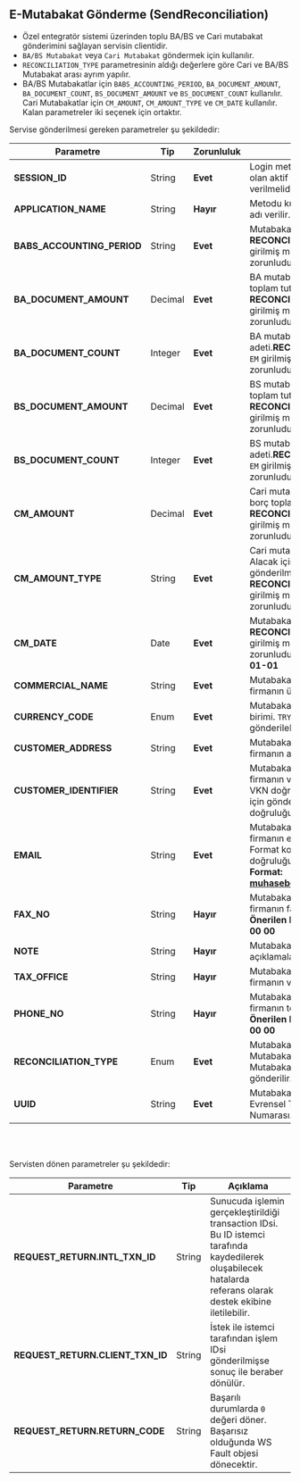 ## E-Mutabakat Gönderme (SendReconciliation)
* Özel entegratör sistemi üzerinden toplu BA/BS ve Cari mutabakat gönderimini sağlayan servisin clientidir.
* `BA/BS Mutabakat` veya `Cari Mutabakat` göndermek için kullanılır. 
* `RECONCILIATION_TYPE` parametresinin aldığı değerlere göre Cari ve BA/BS Mutabakat arası ayrım yapılır.
* BA/BS Mutabakatlar için `BABS_ACCOUNTING_PERIOD`, `BA_DOCUMENT_AMOUNT`, `BA_DOCUMENT_COUNT`, `BS_DOCUMENT_AMOUNT` ve `BS_DOCUMENT_COUNT` kullanılır. Cari Mutabakatlar için `CM_AMOUNT`, `CM_AMOUNT_TYPE` ve `CM_DATE` kullanılır. Kalan parametreler iki seçenek için ortaktır.

Servise gönderilmesi gereken parametreler şu şekildedir:

Parametre | Tip         | Zorunluluk  | Açıklama
--------- | ----------- | ----------- | -----------
**SESSION_ID** | String | **Evet** | Login metodundan alınmış olan aktif **SESSION_ID** değeri verilmelidir.
**APPLICATION_NAME** | String | **Hayır** | Metodu kullanan uygulamanın adı verilir.
**BABS_ACCOUNTING_PERIOD** | String | **Evet** | Mutabakat dönemi. **RECONCILIATION_TYPE** `EM` girilmiş mutabakatlar için zorunludur.**Format: 201806**
**BA_DOCUMENT_AMOUNT** | Decimal | **Evet** | BA mutabakat belgelerinin toplam tutarı. **RECONCILIATION_TYPE** `EM` girilmiş mutabakatlar için zorunludur.
**BA_DOCUMENT_COUNT** | Integer | **Evet** | BA mutabakat belge adeti.**RECONCILIATION_TYPE** `EM` girilmiş mutabakatlar için zorunludur.
**BS_DOCUMENT_AMOUNT** | Decimal | **Evet** | BS mutabakat belgelerinin toplam tutarı. **RECONCILIATION_TYPE** `EM` girilmiş mutabakatlar için zorunludur.
**BS_DOCUMENT_COUNT** | Integer | **Evet** | BS mutabakat belge adeti.**RECONCILIATION_TYPE** `EM` girilmiş mutabakatlar için zorunludur.
**CM_AMOUNT** | Decimal | **Evet** | Cari mutabakat alacak ve borç toplan tutarı. **RECONCILIATION_TYPE** `CM` girilmiş mutabakatlar için zorunludur.
**CM_AMOUNT_TYPE** | String | **Evet** | Cari mutabakat durumu. Alacak için `A` Borç için `B` gönderilmelidir. **RECONCILIATION_TYPE** `CM` girilmiş mutabakatlar için zorunludur.
**CM_DATE** | Date | **Evet** | Mutabakat tarihi. **RECONCILIATION_TYPE** `CM` girilmiş mutabakatlar için zorunludur.**Format: 2019-01-01**
**COMMERCIAL_NAME** | String | **Evet** | Mutabakat gönderilecek firmanın ünvanı. 
**CURRENCY_CODE** | Enum | **Evet** | Mutabakattaki tutarın para birimi. `TRY`, `USD`, `EUR`, `GBP` ve `CAD` gönderilebilir.
**CUSTOMER_ADDRESS** | String | **Evet** | Mutabakat gönderilecek firmanın adresi.
**CUSTOMER_IDENTIFIER** | String | **Evet** | Mutabakat gönderilecek firmanın vergi kimlik nuarası. VKN doğrulaması yapılmadığı için gönderilen verinin doğruluğu kullanıcıya aittir.
**EMAIL** | String | **Evet** | Mutabakat gönderilecek firmanın e-posta adresi. Format kontrolu yapılır ancak doğruluğu kullanıcıya aittir. **Format: muhasebe@firma.com.tr**
**FAX_NO** | String | **Hayır** | Mutabakat gönderilecek firmanın faks numarası. **Önerilen Format: 0(212) 100 00 00**
**NOTE** | String | **Hayır** | Mutabakata eklenecek ek açıklamalar.
**TAX_OFFICE** | String | **Hayır** | Mutabakat gönderilecek firmanın vergi dairesi.
**PHONE_NO** | String | **Hayır** | Mutabakat gönderilecek firmanın telefon numarası. **Önerilen Format: 0(212) 100 00 00**
**RECONCILIATION_TYPE** | Enum | **Evet** | Mutabakatın türü. BA/BS Mutabakatlar için `EM`, Cari Mutabakatlar için `CM` gönderilir.
**UUID** | String | **Evet** | Mutabakata atanacak Evrensel Tekil Tanımlama Numarası.
<br><br>

Servisten dönen parametreler şu şekildedir:

Parametre | Tip        | Açıklama
--------- | ----------- | -----------
**REQUEST_RETURN.INTL_TXN_ID** | String | Sunucuda işlemin gerçekleştirildiği transaction IDsi. Bu ID istemci tarafında kaydedilerek oluşabilecek hatalarda referans olarak destek ekibine iletilebilir.
**REQUEST_RETURN.CLIENT_TXN_ID** | String | İstek ile istemci tarafından işlem IDsi gönderilmişse sonuç ile beraber dönülür.
**REQUEST_RETURN.RETURN_CODE** | String | Başarılı durumlarda `0` değeri döner. Başarısız olduğunda WS Fault objesi dönecektir.
